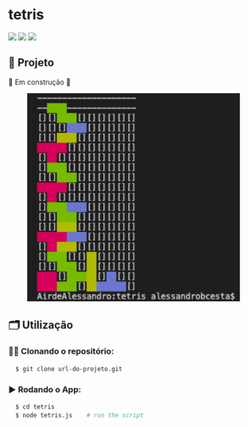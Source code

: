 # tetris
![](https://sloc.xyz/github/Alessandro1918/tetris/)
![](https://sloc.xyz/github/Alessandro1918/tetris?category=code)
![](https://sloc.xyz/github/Alessandro1918/tetris?category=comments)

## 🚀 Projeto
🚧 Em construção 🚧
<div align="center">
    <img 
      src="github_assets/example.png" 
      alt="example" 
      title="example" 
      width="85%"
    />
</div>

## 🗂️ Utilização

### 🐑🐑 Clonando o repositório:

```bash
  $ git clone url-do-projeto.git
```

### ▶️ Rodando o App:

```bash
  $ cd tetris
  $ node tetris.js    # run the script
```